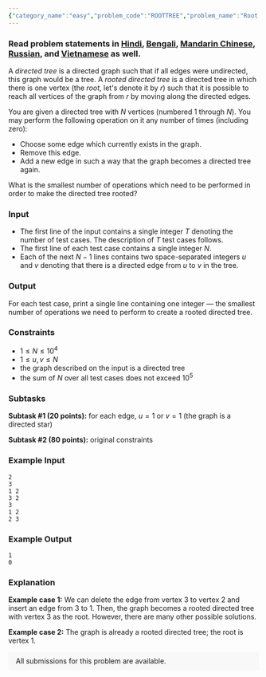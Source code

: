 ```yaml
---
{"category_name":"easy","problem_code":"ROOTTREE","problem_name":"Root the Tree","problemComponents":{"constraints":"","constraintsState":false,"subtasks":"","subtasksState":false,"inputFormat":"","inputFormatState":false,"outputFormat":"","outputFormatState":false,"sampleTestCases":{"0":{"id":1,"input":"2\r\n3\r\n1 2\r\n3 2\r\n3\r\n1 2\r\n2 3","output":"1\r\n0","explanation":"**Example case 1:** We can delete the edge from vertex $3$ to vertex $2$ and insert an edge from $3$ to $1$. Then, the graph becomes a rooted directed tree with vertex $3$ as the root. However, there are many other possible solutions.\r\n\r\n**Example case 2:** The graph is already a rooted directed tree; the root is vertex $1$.","isDeleted":false}}},"video_editorial_url":"https://youtu.be/Joezp9YzE5M","languages_supported":{"0":"CPP14","1":"C","2":"JAVA","3":"PYTH 3.6","4":"CPP17","5":"PYTH","6":"PYP3","7":"CS2","8":"ADA","9":"PYPY","10":"TEXT","11":"PAS fpc","12":"NODEJS","13":"RUBY","14":"PHP","15":"GO","16":"HASK","17":"TCL","18":"PERL","19":"SCALA","20":"LUA","21":"kotlin","22":"BASH","23":"JS","24":"LISP sbcl","25":"rust","26":"PAS gpc","27":"BF","28":"CLOJ","29":"R","30":"D","31":"CAML","32":"FORT","33":"ASM","34":"swift","35":"FS","36":"WSPC","37":"LISP clisp","38":"SQL","39":"SCM guile","40":"PERL6","41":"ERL","42":"CLPS","43":"ICK","44":"NICE","45":"PRLG","46":"ICON","47":"COB","48":"SCM chicken","49":"PIKE","50":"SCM qobi","51":"ST","52":"SQLQ","53":"NEM"},"max_timelimit":1,"source_sizelimit":50000,"problem_author":"anton_trygub","problem_tester":"","date_added":"13-09-2020","tags":{"0":"anton_trygub","1":"easy","2":"graphs","3":"ltime88","4":"trees"},"problem_difficulty_level":"Easy","best_tag":"","editorial_url":"https://discuss.codechef.com/problems/ROOTTREE","time":{"view_start_date":1104528600,"submit_start_date":1104528600,"visible_start_date":1104528600,"end_date":1735669800},"is_direct_submittable":false,"problemDiscussURL":"https://discuss.codechef.com/search?q=ROOTTREE","is_proctored":false,"visitedContests":{},"layout":"problem"}
---
```

### Read problem statements in [Hindi](https://www.codechef.com/download/translated/LTIME88/hindi/ROOTTREE.pdf), [Bengali](https://www.codechef.com/download/translated/LTIME88/bengali/ROOTTREE.pdf), [Mandarin Chinese](https://www.codechef.com/download/translated/LTIME88/mandarin/ROOTTREE.pdf), [Russian](https://www.codechef.com/download/translated/LTIME88/russian/ROOTTREE.pdf), and [Vietnamese](https://www.codechef.com/download/translated/LTIME88/vietnamese/ROOTTREE.pdf) as well.

A *directed tree* is a directed graph such that if all edges were undirected, this graph would be a tree. A *rooted directed tree* is a directed tree in which there is one vertex (the *root*, let's denote it by $r$) such that it is possible to reach all vertices of the graph from $r$ by moving along the directed edges.

You are given a directed tree with $N$ vertices (numbered $1$ through $N$). You may perform the following operation on it any number of times (including zero):
- Choose some edge which currently exists in the graph.
- Remove this edge.
- Add a new edge in such a way that the graph becomes a directed tree again.

What is the smallest number of operations which need to be performed in order to make the directed tree rooted?

### Input
- The first line of the input contains a single integer $T$ denoting the number of test cases. The description of $T$ test cases follows.
- The first line of each test case contains a single integer $N$.
- Each of the next $N-1$ lines contains two space-separated integers $u$ and $v$ denoting that there is a directed edge from $u$ to $v$ in the tree.

### Output
For each test case, print a single line containing one integer ― the smallest number of operations we need to perform to create a rooted directed tree.

### Constraints
- $1 \le N \le 10^4$
- $1 \le u, v \le N$
- the graph described on the input is a directed tree
- the sum of $N$ over all test cases does not exceed $10^5$

### Subtasks
**Subtask #1 (20 points):** for each edge, $u = 1$ or $v = 1$ (the graph is a directed star)

**Subtask #2 (80 points):** original constraints

### Example Input
```
2
3
1 2
3 2
3
1 2
2 3
```

### Example Output
```
1
0
```

### Explanation
**Example case 1:** We can delete the edge from vertex $3$ to vertex $2$ and insert an edge from $3$ to $1$. Then, the graph becomes a rooted directed tree with vertex $3$ as the root. However, there are many other possible solutions.

**Example case 2:** The graph is already a rooted directed tree; the root is vertex $1$.

<aside style='background: #f8f8f8;padding: 10px 15px;'><div>All submissions for this problem are available.</div></aside>
